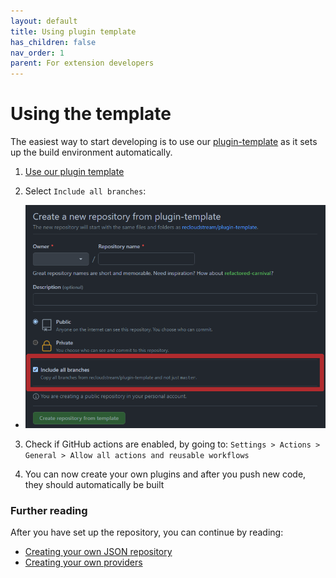 ```yaml
---
layout: default
title: Using plugin template
has_children: false
nav_order: 1
parent: For extension developers
---
```


# Using the template
The easiest way to start developing is to use our [plugin-template](https://github.com/recloudstream/plugin-template) as it sets up the build environment automatically.

1) <a class="btn btn-blue" href="https://github.com/recloudstream/plugin-template/generate" target="_blank">Use our plugin template</a>

2) Select `Include all branches`:
 - ![Include all branches image](./use-template.png)

3) Check if GitHub actions are enabled, by going to: `Settings > Actions > General > Allow all actions and reusable workflows`

4) You can now create your own plugins and after you push new code, they should automatically be built

### Further reading

After you have set up the repository, you can continue by reading:

- [Creating your own JSON repository](./create-your-own-json-repository.md)
- [Creating your own providers](./create-your-own-providers.md)
